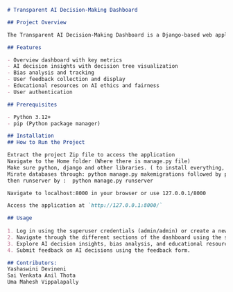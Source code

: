 ﻿```markdown
# Transparent AI Decision-Making Dashboard

## Project Overview

The Transparent AI Decision-Making Dashboard is a Django-based web application designed to promote transparency in AI decision-making processes. It provides insights into AI model decisions, detects potential biases, collects user feedback, and offers educational resources on AI ethics and fairness.

## Features

- Overview dashboard with key metrics
- AI decision insights with decision tree visualization
- Bias analysis and tracking
- User feedback collection and display
- Educational resources on AI ethics and fairness
- User authentication

## Prerequisites

- Python 3.12+
- pip (Python package manager)

## Installation
## How to Run the Project

Extract the project Zip file to access the application
Navigate to the Home folder (Where there is manage.py file)
Make sure python, django and other libraries. ( to install everything, run:   pip install -r requirements.txt)
Mirate databases through: python manage.py makemigrations followed by python manage.py migrate, 
then runserver by :  python manage.py runserver

Navigate to localhost:8000 in your browser or use 127.0.0.1/8000

Access the application at `http://127.0.0.1:8000/`

## Usage  
  
1. Log in using the superuser credentials (admin/admin) or create a new user account.
2. Navigate through the different sections of the dashboard using the sidebar.
3. Explore AI decision insights, bias analysis, and educational resources.
4. Submit feedback on AI decisions using the feedback form.

## Contributors:
Yashaswini Devineni  
Sai Venkata Anil Thota  
Uma Mahesh Vippalapally  



